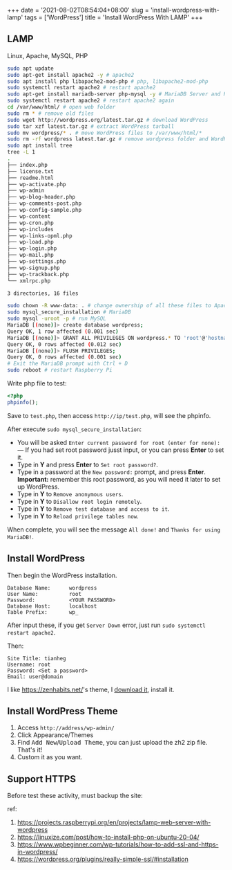 +++
date = '2021-08-02T08:54:04+08:00'
slug = 'install-wordpress-with-lamp'
tags = ['WordPress']
title = 'Install WordPress With LAMP'
+++

## LAMP

Linux, Apache, MySQL, PHP

```sh
sudo apt update
sudo apt-get install apache2 -y # apache2
sudo apt install php libapache2-mod-php # php, libapache2-mod-php
sudo systemctl restart apache2 # restart apache2
sudo apt-get install mariadb-server php-mysql -y # MariaDB Server and PHP-MySQL packages
sudo systemctl restart apache2 # restart apache2 again
cd /var/www/html/ # open web folder
sudo rm * # remove old files
sudo wget http://wordpress.org/latest.tar.gz # download WordPress
sudo tar xzf latest.tar.gz # extract WordPress tarball
sudo mv wordpress/* . # move WordPress files to /var/www/html/*
sudo rm -rf wordpress latest.tar.gz # remove wordpress folder and WordPress tarball
sudo apt install tree
tree -L 1
.
├── index.php
├── license.txt
├── readme.html
├── wp-activate.php
├── wp-admin
├── wp-blog-header.php
├── wp-comments-post.php
├── wp-config-sample.php
├── wp-content
├── wp-cron.php
├── wp-includes
├── wp-links-opml.php
├── wp-load.php
├── wp-login.php
├── wp-mail.php
├── wp-settings.php
├── wp-signup.php
├── wp-trackback.php
└── xmlrpc.php

3 directories, 16 files

sudo chown -R www-data: . # change ownership of all these files to Apache user
sudo mysql_secure_installation # MariaDB
sudo mysql -uroot -p # run MySQL
MariaDB [(none)]> create database wordpress;
Query OK, 1 row affected (0.001 sec)
MariaDB [(none)]> GRANT ALL PRIVILEGES ON wordpress.* TO 'root'@'hostname' IDENTIFIED BY '<YOUR PASSWORD>';
Query OK, 0 rows affected (0.012 sec)
MariaDB [(none)]> FLUSH PRIVILEGES;
Query OK, 0 rows affected (0.001 sec)
# Exit the MariaDB prompt with Ctrl + D
sudo reboot # restart Raspberry Pi
```

Write php file to test:

```php
<?php
phpinfo();
```

Save to `test.php`, then access `http://ip/test.php`, will see the phpinfo.

After execute `sudo mysql_secure_installation`:

- You will be asked `Enter current password for root (enter for none):` — If you had set root password jusst input, or you can press **Enter** to set it.
- Type in **Y** and press **Enter** to `Set root password?`.
- Type in a password at the `New password:` prompt, and press **Enter**. **Important:** remember this root password, as you will need it later to set up WordPress.
- Type in **Y** to `Remove anonymous users`.
- Type in **Y** to `Disallow root login remotely`.
- Type in **Y** to `Remove test database and access to it`.
- Type in **Y** to `Reload privilege tables now`.

When complete, you will see the message `All done!` and `Thanks for using MariaDB!`.

## Install WordPress

Then begin the WordPress installation.

```text
Database Name:      wordpress
User Name:          root
Password:           <YOUR PASSWORD>
Database Host:      localhost
Table Prefix:       wp_
```

After input these, if you get `Server Down` error, just run `sudo systemctl restart apache2`.

Then:

```text
Site Title: tianheg
Username: root
Password: <Set a password>
Email: user@domain
```

I like <https://zenhabits.net/>'s theme, I [download it](https://zenhabits.net/theme/), install it.

## Install WordPress Theme

1. Access `http://address/wp-admin/`
2. Click Appearance/Themes
3. Find <kbd>Add New</kbd>/<kbd>Upload Theme</kbd>, you can just upload the zh2 zip file. That's it!
4. Custom it as you want.

## Support HTTPS

Before test these activity, must backup the site:

ref:

1. <https://projects.raspberrypi.org/en/projects/lamp-web-server-with-wordpress>
2. <https://linuxize.com/post/how-to-install-php-on-ubuntu-20-04/>
3. <https://www.wpbeginner.com/wp-tutorials/how-to-add-ssl-and-https-in-wordpress/>
4. <https://wordpress.org/plugins/really-simple-ssl/#installation>

